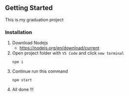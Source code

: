 ## Getting Started

This is my graduation project

### Installation

1. Download Nodejs
   - https://nodejs.org/en/download/current
2. Open project folder with `VS Code` and click `new terminal`
   ```sh
   npm i
   ```
3. Continue run this command
   ```sh
   npm start
   ```
4. All done !!!
